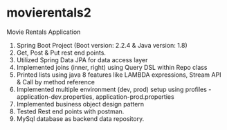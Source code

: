 # movierentals2
Movie Rentals Application

1. Spring Boot Project (Boot version: 2.2.4 & Java version: 1.8)
2. Get, Post & Put rest end points.
3. Utilized Spring Data JPA for data access layer 
4. Implemented joins (inner, right) using Query DSL within Repo class
5. Printed lists using java 8 features like LAMBDA expressions, Stream API & Call by method reference
6. Implemented multiple environment (dev, prod) setup using profiles - application-dev.properties, application-prod.properties
7. Implemented business object design pattern
8. Tested Rest end points with postman.
9. MySql database as backend data repository.

